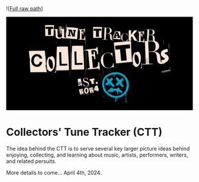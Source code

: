![[Full raw path](https://raw.githubusercontent.com/Adron/collectorstunetracker/3d10368804497550b04cd9f10f425991e0a05c3f/graphics/logo-animated/1.gif)]

![Github Ident](https://github.com/Adron/collectorstunetracker/blob/collectors_tracker_docs/graphics/logo/github-banner/5.png)

# Collectors' Tune Tracker (CTT)

The idea behind the CTT is to serve several key larger picture ideas behind enjoying, collecting, and learning about music, artists, performers, writers, and related persuits.

More details to come...  April 4th, 2024.
